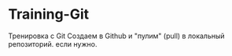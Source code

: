 # Training-Git
Тренировка с Git
Создаем в Github и "пулим" (pull) в локальный репозиторий. если нужно.
